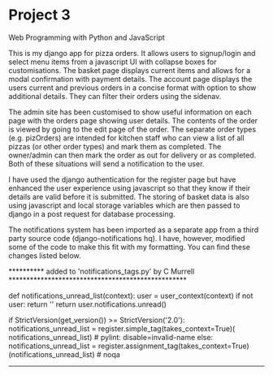# Project 3

Web Programming with Python and JavaScript

This is my django app for pizza orders. It allows users to signup/login and select menu items from a javascript UI with collapse boxes for customisations. The basket page displays current items and allows for a modal confirmation with payment details. The account page displays the users current and previous orders in a concise format with option to show additional details. They can filter their orders using the sidenav.

The admin site has been customised to show useful information on each page with the orders page showing user details. The contents of the order is viewed by going to the edit page of the order. The separate order types (e.g. pizOrders) are intended for kitchen staff who can view a list of all pizzas (or other order types) and mark them as completed. The owner/admin can then mark the order as out for delivery or as completed. Both of these situations will send a notification to the user.

I have used the django authentication for the register page but have enhanced the user experience using javascript so that they know if their details are valid before it is submitted. The storing of basket data is also using javascript and local storage variables which are then passed to django in a post request for database processing.

The notifications system has been imported as a separate app from a third party source code (django-notifications hq). I have, however, modified some of the code to make this fit with my formatting. You can find these changes listed below.

********** added to 'notifications_tags.py' by C Murrell **************************************************

def notifications_unread_list(context):
    user = user_context(context)
    if not user:
        return ''
    return user.notifications.unread()


if StrictVersion(get_version()) >= StrictVersion('2.0'):
    notifications_unread_list = register.simple_tag(takes_context=True)(
        notifications_unread_list)  # pylint: disable=invalid-name
else:
    notifications_unread_list = register.assignment_tag(takes_context=True)(notifications_unread_list)  # noqa

**********************************************************************